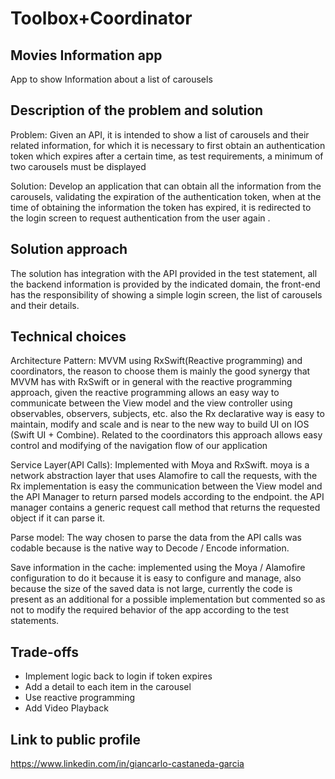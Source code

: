 # Toolbox+Coordinator

## Movies Information app

App to show Information about a list of carousels

## Description of the problem and solution

Problem: Given an API, it is intended to show a list of carousels and their related information, for which it is necessary to first obtain an authentication token which expires after a certain time, as test requirements, a minimum of two carousels must be displayed

Solution: Develop an application that can obtain all the information from the carousels, validating the expiration of the authentication token, when at the time of obtaining the information the token has expired, it is redirected to the login screen to request authentication from the user again .

## Solution approach
The solution has integration with the API provided in the test statement, all the backend information is provided by the indicated domain, the front-end has the responsibility of showing a simple login screen, the list of carousels and their details.

## Technical choices

Architecture Pattern: MVVM using RxSwift(Reactive programming) and coordinators, the reason to choose them is mainly the good synergy that MVVM has with RxSwift or in general with the reactive programming approach, given the reactive programming allows an easy way to communicate between the View model and the view controller using observables, observers, subjects, etc. also the Rx declarative way is easy to maintain, modify and scale and is near to the new way to build UI on IOS (Swift UI + Combine). Related to the coordinators this approach allows easy control and modifying of the navigation flow of our application

Service Layer(API Calls): Implemented with Moya and RxSwift. moya is a network abstraction layer that uses Alamofire to call the requests, with the Rx implementation is easy the communication between the View model and the API Manager to return parsed models according to the endpoint. the API manager contains a generic request call method that returns the requested object if it can parse it.

Parse model: The way chosen to parse the data from the API calls was codable because is the native way to Decode / Encode information.

Save information in the cache: implemented using the Moya / Alamofire configuration to do it because it is easy to configure and manage, also because the size of the saved data is not large, currently the code is present as an additional for a possible implementation but commented so as not to modify the required behavior of the app according to the test statements.

## Trade-offs
- Implement logic back to login if token expires
- Add a detail to each item in the carousel
- Use reactive programming
- Add Video Playback

## Link to public profile

https://www.linkedin.com/in/giancarlo-castaneda-garcia
